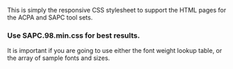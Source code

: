 This is simply the responsive CSS stylesheet to support the HTML pages for the ACPA and SAPC tool sets.

### Use SAPC.98.min.css for best results.

It is important if you are going to use either the font weight lookup table, or the array of sample fonts and sizes.
